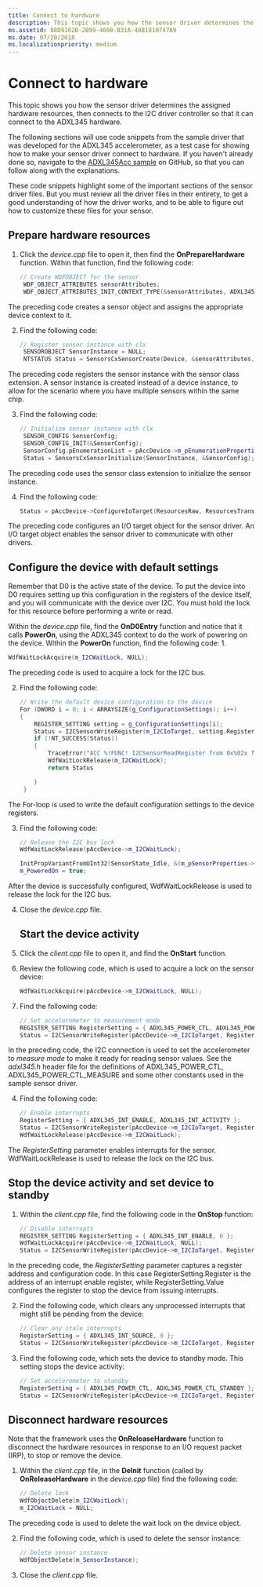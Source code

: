 ```yaml
---
title: Connect to hardware
description: This topic shows you how the sensor driver determines the assigned hardware resources and connects to the I2C driver controller.
ms.assetid: 88D9162B-2B99-4608-B31A-48B1810747A9
ms.date: 07/20/2018
ms.localizationpriority: medium
---
```


# Connect to hardware


This topic shows you how the sensor driver determines the assigned hardware resources, then connects to the I2C driver controller so that it can connect to the ADXL345 hardware.

The following sections will use code snippets from the sample driver that was developed for the ADXL345 accelerometer, as a test case for showing how to make your sensor driver connect to hardware. If you haven't already done so, navigate to the [ADXL345Acc sample](https://github.com/Microsoft/Windows-driver-samples/tree/1fbea08887e10e087c3f6bb0be8968e29e20cc84/sensors/ADXL345Acc) on GitHub, so that you can follow along with the explanations.

These code snippets highlight some of the important sections of the sensor driver files. But you must review all the driver files in their entirety, to get a good understanding of how the driver works, and to be able to figure out how to customize these files for your sensor.

## Prepare hardware resources


1. Click the *device.cpp* file to open it, then find the **OnPrepareHardware** function. Within that function, find the following code:
   ```cpp
   // Create WDFOBJECT for the sensor
    WDF_OBJECT_ATTRIBUTES sensorAttributes;
    WDF_OBJECT_ATTRIBUTES_INIT_CONTEXT_TYPE(&sensorAttributes, ADXL345AccDevice);
   ```

The preceding code creates a sensor object and assigns the appropriate device context to it.

2. Find the following code:
   ```cpp
   // Register sensor instance with clx
    SENSOROBJECT SensorInstance = NULL;
    NTSTATUS Status = SensorsCxSensorCreate(Device, &sensorAttributes, &SensorInstance);
   ```

The preceding code registers the sensor instance with the sensor class extension. A sensor instance is created instead of a device instance, to allow for the scenario where you have multiple sensors within the same chip.

3. Find the following code:
   ```cpp
   // Initialize sensor instance with clx
    SENSOR_CONFIG SensorConfig;
    SENSOR_CONFIG_INIT(&SensorConfig);
    SensorConfig.pEnumerationList = pAccDevice->m_pEnumerationProperties;
    Status = SensorsCxSensorInitialize(SensorInstance, &SensorConfig);
   ```

The preceding code uses the sensor class extension to initialize the sensor instance.

4. Find the following code:
   ```cpp
   Status = pAccDevice->ConfigureIoTarget(ResourcesRaw, ResourcesTranslated);
   ```

The preceding code configures an I/O target object for the sensor driver. An I/O target object enables the sensor driver to communicate with other drivers.

## Configure the device with default settings


Remember that D0 is the active state of the device. To put the device into D0 requires setting up this configuration in the registers of the device itself, and you will communicate with the device over I2C. You must hold the lock for this resource before performing a write or read.

Within the *device.cpp* file, find the **OnD0Entry** function and notice that it calls **PowerOn**, using the ADXL345 context to do the work of powering on the device. Within the **PowerOn** function, find the following code:
1.
```cpp
WdfWaitLockAcquire(m_I2CWaitLock, NULL);
```

The preceding code is used to acquire a lock for the I2C bus.

2. Find the following code:
   ```cpp
   // Write the default device configuration to the device
   For (DWORD i = 0; i < ARRAYSIZE(g_ConfigurationSettings); i++)
   {
       REGISTER_SETTING setting = g_ConfigurationSettings[i];
       Status = I2CSensorWriteRegister(m_I2CIoTarget, setting.Register, &setting.Value, sizeof(setting.Value));
       if (!NT_SUCCESS(Status))
       {
           TraceError("ACC %!FUNC! I2CSensorReadRegister from 0x%02x failed! %!STATUS!", setting.Register, Status);
           WdfWaitLockRelease(m_I2CWaitLock);
           return Status

       }
    }
   ```

The For-loop is used to write the default configuration settings to the device registers.

3. Find the following code:
   ```cpp
   // Release the I2C bus lock
   WdfWaitLockRelease(pAccDevice->m_I2CWaitLock);

   InitPropVariantFromUInt32(SensorState_Idle, &(m_pSensorProperties->List[SENSOR_PROPERTY_STATE].Value));
   m_PoweredOn = true;
   ```

After the device is successfully configured, WdfWaitLockRelease is used to release the lock for the I2C bus.

4. Close the *device.cpp* file.
   ## Start the device activity


5. Click the *client.cpp* file to open it, and find the **OnStart** function.
6. Review the following code, which is used to acquire a lock on the sensor device:
   ```cpp
   WdfWaitLockAcquire(pAccDevice->m_I2CWaitLock, NULL);
   ```

7. Find the following code:
   ```cpp
   // Set accelerometer to measurement mode
   REGISTER_SETTING RegisterSetting = { ADXL345_POWER_CTL, ADXL345_POWER_CTL_MEASURE };
   Status = I2CSensorWriteRegister(pAccDevice->m_I2CIoTarget, RegisterSetting.Register, &RegisterSetting.Value, sizeof(RegisterSetting.Value));
   ```

In the preceding code, the I2C connection is used to set the accelerometer to *measure mode* to make it ready for reading sensor values. See the *adxl345.h* header file for the definitions of ADXL345\_POWER\_CTL, ADXL345\_POWER\_CTL\_MEASURE and some other constants used in the sample sensor driver.

4. Find the following code:
   ```cpp
   // Enable interrupts
   RegisterSetting = { ADXL345_INT_ENABLE, ADXL345_INT_ACTIVITY };
   Status = I2CSensorWriteRegister(pAccDevice->m_I2CIoTarget, RegisterSetting.Register, &RegisterSetting.Value, sizeof(RegisterSetting.Value));
   WdfWaitLockRelease(pAccDevice->m_I2CWaitLock);
   ```

The *RegisterSetting* parameter enables interrupts for the sensor. WdfWaitLockRelease is used to release the lock on the I2C bus.

## Stop the device activity and set device to standby


1. Within the *client.cpp* file, find the following code in the **OnStop** function:
   ```cpp
   // Disable interrupts
   REGISTER_SETTING RegisterSetting = { ADXL345_INT_ENABLE, 0 };
   WdfWaitLockAcquire(pAccDevice->m_I2CWaitLock, NULL);
   Status = I2CSensorWriteRegister(pAccDevice->m_I2CIoTarget, RegisterSetting.Register, &RegisterSetting.Value, sizeof(RegisterSetting.Value));
   ```

In the preceding code, the *RegisterSetting* parameter captures a register address and configuration code. In this case RegisterSetting.Register is the address of an interrupt enable register, while RegisterSetting.Value configures the register to stop the device from issuing interrupts.

2. Find the following code, which clears any unprocessed interrupts that might still be pending from the device:
   ```cpp
   // Clear any stale interrupts
   RegisterSetting = { ADXL345_INT_SOURCE, 0 };
   Status = I2CSensorWriteRegister(pAccDevice->m_I2CIoTarget, RegisterSetting.Register, &RegisterSetting.Value, sizeof(RegisterSetting.Value));
   ```

3. Find the following code, which sets the device to standby mode. This setting stops the device activity:
   ```cpp
   // Set accelerometer to standby
   RegisterSetting = { ADXL345_POWER_CTL, ADXL345_POWER_CTL_STANDBY };
   Status = I2CSensorWriteRegister(pAccDevice->m_I2CIoTarget, RegisterSetting.Register, &RegisterSetting.Value, sizeof(RegisterSetting.Value));
   ```

## Disconnect hardware resources


Note that the framework uses the **OnReleaseHardware** function to disconnect the hardware resources in response to an I/O request packet (IRP), to stop or remove the device.

1. Within the *client.cpp* file, in the **DeInit** function (called by **OnReleaseHardware** in the *device.cpp* file) find the following code:
   ```cpp
   // Delete lock
   WdfObjectDelete(m_I2CWaitLock);
   m_I2CWaitLock = NULL;
   ```

The preceding code is used to delete the wait lock on the device object.

2. Find the following code, which is used to delete the sensor instance:
   ```cpp
   // Delete sensor instance
   WdfObjectDelete(m_SensorInstance);
   ```

3. Close the *client.cpp* file.







